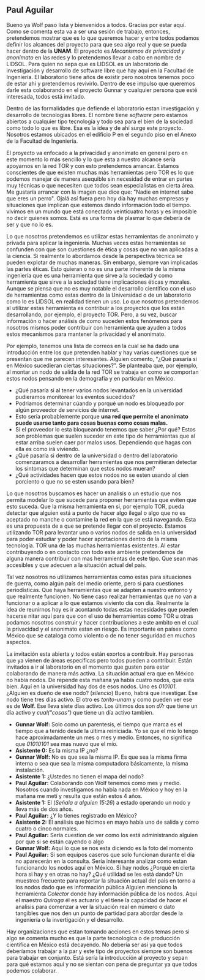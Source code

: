 ## Paul Aguilar
Bueno ya Wolf paso lista y bienvenidos a todos. Gracias por estar aquí. Como se comenta esta va a ser una sesión de trabajo, entonces, pretendemos mostrar que es lo que queremos hacer y entre todos podamos definir los alcances del proyecto para que sea algo real y que se pueda hacer dentro de la **UNAM**. El proyecto es *Mecanismos de privacidad y anonimato* en las redes y lo pretendemos llevar a cabo en nombre de LIDSOL. Para quien no sepa que es LIDSOL es un laboratorio de investigación y desarrollo de software libre que hay aquí en la Facultad de Ingeniería.  El laboratorio tiene años de existir pero nosotros tenemos poco de estar ahí y pretendemos revivirlo. Dentro de
ese impulso que queremos darle esta colaborando en el proyecto Gunnar y cualquier persona que esté interesada, todos está invitado.

Dentro de las formalidades que defiende el laboratorio estan investigación y desarrollo de tecnologías libres. El nombre tiene *software* pero estamos abiertos a cualquier tipo tecnología y todo sea para el bien de la sociedad como todo lo que es libre. Esa es la idea y de ahí surge este proyecto. Nosotros estamos ubicados en el edificio P en el segundo piso en el Anexo de la Facultad de Ingeniería.


El proyecto va enfocado a la privacidad y anonimato en general pero en este momento lo más sencillo y lo que esta a nuestro alcance sería apoyarnos en la red TOR y con esto pretendemos arrancar. Estamos conscientes de que existen muchas más herramientas pero TOR es lo que podemos manejar de manera asequible sin necesidad de entrar en partes muy técnicas o que necesiten que todos sean especialistas en cierta área.
Me gustaría arrancar con la imagen que dice que: "Nadie en internet sabe que eres un perro". Ojalá así fuera pero hoy día hay muchas empresas y situaciones que implican que estemos dando información todo el tiempo. vivimos en un mundo que está conectado veinticuatro horas y es imposible no decir quienes somos. Está es una forma de plasmar lo que debería de ser y que no lo es.

Lo que nosotros pretendemos es utilizar estas herramientas de anonimato y privada para aplicar la ingeniería. Muchas veces estas herramientas se confunden con que son cuestiones de ética y cosas que no van aplicadas a la ciencia. Si realmente lo abordamos desde la perspectiva técnica se pueden explotar de muchas maneras. Sin embargo, siempre van implicadas las partes éticas. Esto quieran o no es una parte inherente de la misma ingeniería que es una herramienta que sirve a la sociedad y como herramienta que sirve a la sociedad tiene implicaciones éticas y morales.
Aunque se piensa que no es muy notable el desarrollo científico con el uso de herramientas como estas dentro de la Universidad o de un laboratorio como lo es LIDSOL en realidad tienen un uso. Lo que nosotros pretendemos al utilizar estas herramienta es contribuir a los proyectos que los están desarrollando, por ejemplo, el proyecto TOR. Pero, a su vez, buscar información o hacer análisis de como suceden estos fenómenos para nosotros mismos poder contribuir con herramienta que ayuden a todos estos mecanismos para mantener la privacidad y el anonimato.

Por ejemplo, tenemos una lista de correos en la cual se ha dado una introducción entre los que pretenden hablar y hay varias cuestiones que se presentan que me parecen interesantes. Alguien comento, "¿Qué pasaría si en México sucedieran ciertas situaciones?". Se planteaba que, por ejemplo, al montar un nodo de salida de la red TOR se trabaja en como se comportan estos nodos pensando en la demografía y en particular en México.
* ¿Qué pasaría si al tener varios nodos levantados en la universidad pudieramos monitorear los eventos sucedidos?
* Podriamos determinar cúando y porqué un nodo es bloqueado por algún proveedor de servicios de internet.
* Esto sería probablemente porque **una red que permite el anonimato puede usarse tanto para cosas buenas como cosas malas.**
* Si el proveedor lo esta bloqueando tenemos que saber ¿Por qué?
Estos son problemas que suelen suceder en este tipo de herramientas que al estar arriba suelen caer por malos usos. Dependiendo que hagas con ella es como irá viviendo.
* ¿Qué pasaría si dentro de la universidad o dentro del laboratorio comenzaramos a desarrollar herramientas que nos permitieran detectar los sintomas que determinan que estos nodos mueran?
* ¿Qué actividades hacen que estos nodos no se esten usando al cien porciento o que no se esten usando para bien?

Lo que nosotros buscamos es hacer un analisis o un estudio que nos permita modelar lo que sucede para proponer herramientas que eviten que esto suceda. Que la misma herramienta en si, por ejemplo TOR, pueda detectar que alguien está a punto de hacer algo ilegal o algo que no es aceptado no manche o contamine la red en la que se está navegando. Esta es una propuesta de a que se pretende llegar con el proyecto. Estamos utilizando TOR para levantar uno o varios nodos de salida en la universidad para poder estudiar y poder hacer aportaciones dentro de la misma tecnología.
TOR una de las muchas herramientas existentes. Al estar contribuyendo o en contacto con todo este ambiente pretendemos de alguna manera contribuir con mas herramientas de este tipo. Que sean mas accesibles y que adecuen a la situación actual del país.

Tal vez nosotros no utilizamos herramientas como estas para situaciones de guerra, como algún país del medio oriente, pero si para cuestiones periodísticas. Que haya herramientas que se adapten a nuestro entorno y que realmente funcionen. No tiene caso realizar herramientas que no van a funcionar o a aplicar a lo que estamos viviento día con día.
Realmente la idea de reunirnos hoy es ir acontando todas estas necesidades que pueden hacerse nitar aquí para que con el uso de herramientas como TOR u otras podamos nosotros construir y hacer contribuciones a este ambito en el cual la privacidad y el anonimato estan en riesgo. Es importante en países como México que se cataloga como violento o de no tener seguridad en muchos aspectos.


La invitación esta abierta y todos están exortos a contribuir. Hay personas que ya vienen de áreas específicas pero todos pueden a contribuir. Están invitados a ir al laboratorio en el momento que gusten para estar colaborando de manera más activa.
La situación actual era que en México no había nodos. De repende esta mañana ya había cuatro nodos, que esta bien. Aquí en la universidad hay dos de esos nodos. Uno es *010101*. ¿Alguien es dueño de ese nodo? (*silencio*) Bueno, habrá que investigar. Ese nodo tiene tres días activo. El otro es *torito-unam* y como pueden ver ese es de **Wolf**. Ese lleva siete días activo. Los últimos dos son *d7r* que tiene un día activo y *cual("cosas")* que tiene un día activo tambien.

* **Gunnar Wolf:** Solo como un parentesis, el tiempo que marca es el tiempo que a tenido desde la última reiniciada. Yo se que el mío lo tengo hace aproximadamente un mes o mes y medio. Entonces, no significa que *01010101* sea mas nuevo que el mío.
* **Asistente 0:** Es la misma IP ¿no?
* **Gunnar Wolf:** No es que sea la misma IP. Es que sea la misma firma interna o sea que sea la misma computadora básicamente, la misma instalación.
* **Asistente 1:** ¿Ustedes no tienen el mapa del nodo?
* **Paul Aguilar:** Colaborando con Wolf tenemos como mes y medio. Nosotros cuando investigamos no había nada en México y hoy en la mañana me metí y resulta que están estos 4 años.
* **Asistente 1:** El (*Señala a alguien 15:26*) a estado operando un nodo y lleva más de dos años.
* **Paul Aguilar:** ¿Y lo tienes registrado en México?
* **Asistente 2:** El análisis que hicimos en mayo había uno de salida y como cuatro o cinco normales.
* **Paul Aguilar:** Sería cuestion de ver como los está administrando alguien por que si se están cayendo o algo
* **Gunnar Wolf:** Aquí lo que se nos esta diciendo es la foto del momento
* **Paul Aguilar:** Si son equipos caseros que solo funcionan durante el día no aparecerán en la consulta. Sería interesante analizar como estan funcionando los nodos aquí en México. Si hay nodos ¿Porqué en cierta hora si hay y en otras no hay? ¿Qué utilidad se les está dando? Un muestreo frecuente para reportar la situación actual del país en torno a los nodos dado que es información pública
Alguien menciono la herramienta *Colector* donde hay información pública de los nodos. Aquí el maestro *Quiroga* él es actuario y el tiene la capacidad de hacer el analisis para comenzar a ver la situación real en número o dato tangibles que nos den un punto de partidad para abordar desde la ingeniería o la invertigación y el desarrollo.

Hay organizaciones que estan tomando acciones en estos temas pero si algo se comenta mucho es que la parte tecnologíca o de producción científica en México está decayendo. No debería ser asi ya que todos deberíamos trabajar a la par y este tipo de proyectos siempre son buenos para trabajar en conjunto. Está sería la introducción al proyecto y sepan para qué estamos aquí y no se sientan con pena de preguntar ya que todos podemos colaborar.

